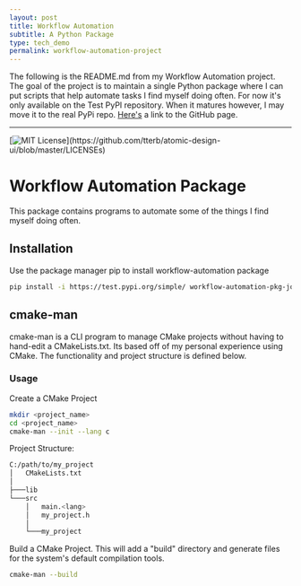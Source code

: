 ```yaml
---
layout: post
title: Workflow Automation
subtitle: A Python Package
type: tech_demo
permalink: workflow-automation-project
---
```


The following is the README.md from my Workflow Automation project. The goal of the project is to maintain a single Python package where I can put scripts that help automate tasks I find myself doing often. For now it's only available on the Test PyPI repository. When it matures however, I may move it to the real PyPi repo. [Here's](https://github.com/joshortner/WorkflowAutomation) a link to the GitHub page.

---

[![MIT License](https://img.shields.io/apm/l/atomic-design-ui.svg?)](https://github.com/tterb/atomic-design-ui/blob/master/LICENSEs)

# Workflow Automation Package 

This package contains programs to automate some of the things I find myself doing often.

## Installation

Use the package manager pip to install workflow-automation package

```bash
pip install -i https://test.pypi.org/simple/ workflow-automation-pkg-joshortner
```

## cmake-man

cmake-man is a CLI program to manage CMake projects without having to hand-edit a CMakeLists.txt. Its based off of my personal experience using CMake. The functionality and project structure is defined below.

### Usage

Create a CMake Project

```bash
mkdir <project_name>
cd <project_name>
cmake-man --init --lang c
```

Project Structure:

```bash
C:/path/to/my_project
│   CMakeLists.txt
│
├───lib
└───src
    │   main.<lang>
    │   my_project.h
    │
    └───my_project
```

Build a CMake Project. This will add a "build" directory and generate files for the system's default compilation tools.

```bash
cmake-man --build
```
